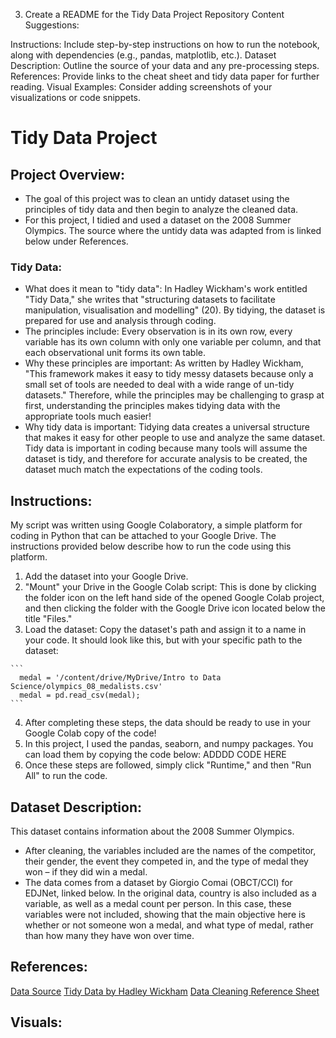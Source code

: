 3. Create a README for the Tidy Data Project Repository
Content Suggestions:

Instructions: Include step-by-step instructions on how to run the notebook, along with dependencies (e.g., pandas, matplotlib, etc.).
Dataset Description: Outline the source of your data and any pre-processing steps.
References: Provide links to the cheat sheet and tidy data paper for further reading.
Visual Examples: Consider adding screenshots of your visualizations or code snippets.


# Tidy Data Project 
## Project Overview: 
- The goal of this project was to clean an untidy dataset using the principles of tidy data and then begin to analyze the cleaned data.
- For this project, I tidied and used a dataset on the 2008 Summer Olympics. The source where the untidy data was adapted from is linked below under References. 

### Tidy Data: 
- What does it mean to "tidy data": In Hadley Wickham's work entitled "Tidy Data," she writes that "structuring datasets to facilitate manipulation, visualisation and modelling" (20). By tidying, the dataset is prepared for use and analysis through coding.
- The principles include: Every observation is in its own row, every variable has its own column with only one variable per column, and that each observational unit forms its own table.
- Why these principles are important: As written by Hadley Wickham, "This framework makes it easy to tidy messy datasets because only a small set of tools are needed to deal with a wide range of un-tidy datasets." Therefore, while the principles may be challenging to grasp at first, understanding the principles makes tidying data with the appropriate tools much easier! 
- Why tidy data is important: Tidying data creates a universal structure that makes it easy for other people to use and analyze the same dataset. Tidy data is important in coding because many tools will assume the dataset is tidy, and therefore for accurate analysis to be created, the dataset much match the expectations of the coding tools.
  
## Instructions: 
My script was written using Google Colaboratory, a simple platform for coding in Python that can be attached to your Google Drive. The instructions provided below describe how to run the code using this platform. 
1. Add the dataset into your Google Drive.
2. "Mount" your Drive in the Google Colab script: This is done by clicking the folder icon on the left hand side of the opened Google Colab project, and then clicking the folder with the Google Drive icon located below the title "Files."
3. Load the dataset: Copy the dataset's path and assign it to a name in your code. It should look like this, but with your specific path to the dataset:
````
```
  medal = '/content/drive/MyDrive/Intro to Data Science/olympics_08_medalists.csv'
  medal = pd.read_csv(medal);
```
````
4. After completing these steps, the data should be ready to use in your Google Colab copy of the code!
5. In this project, I used the pandas, seaborn, and numpy packages. You can load them by copying the code below:
ADDDD CODE HERE
6. Once these steps are followed, simply click "Runtime," and then "Run All" to run the code.

## Dataset Description: 
This dataset contains information about the 2008 Summer Olympics.
- After cleaning, the variables included are the names of the competitor, their gender, the event they competed in, and the type of medal they won – if they did win a medal.
- The data comes from a dataset by Giorgio Comai (OBCT/CCI) for EDJNet, linked below. In the original data, country is also included as a variable, as well as a medal count per person. In this case, these variables were not included, showing that the main objective here is whether or not someone won a medal, and what type of medal, rather than how many they have won over time.

## References: 
[Data Source](https://edjnet.github.io/OlympicsGoNUTS/2008/)
[Tidy Data by Hadley Wickham](https://vita.had.co.nz/papers/tidy-data.pdf)
[Data Cleaning Reference Sheet](https://pandas.pydata.org/Pandas_Cheat_Sheet.pdf)

## Visuals: 
